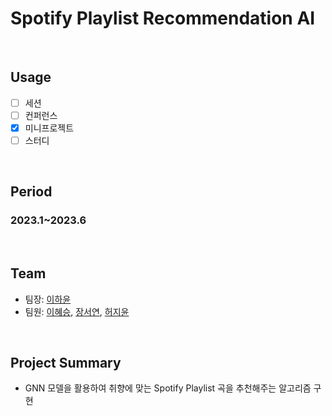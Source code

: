 # Spotify Playlist Recommendation AI 

</br>

## Usage
- [ ] 세션
- [ ] 컨퍼런스
- [X] 미니프로젝트
- [ ] 스터디

<br/>

## Period
### 2023.1~2023.6

<br/>

## Team
- 팀장: [이하윤](https://github.com/hayo0n)
- 팀원: [이혜승](https://github.com/hyeseunng), [장서연](https://github.com/useruserai), [허지윤](https://github.com/jiji-heo)

<br/>

## Project Summary
- GNN 모델을 활용하여 취향에 맞는 Spotify Playlist 곡을 추천해주는 알고리즘 구현

<br/>
